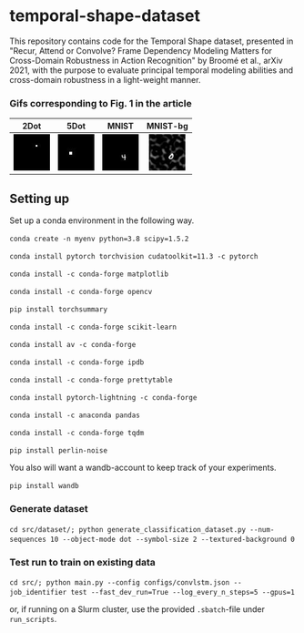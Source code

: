 # temporal-shape-dataset
This repository contains code for the Temporal Shape dataset, presented in "Recur, Attend or Convolve? Frame Dependency Modeling Matters for Cross-Domain Robustness in Action Recognition" by Broomé et al., arXiv 2021, with the purpose to evaluate principal temporal modeling abilities and cross-domain robustness in a light-weight manner.


### Gifs corresponding to Fig. 1 in the article

|       2Dot                |    5Dot  |    MNIST    |    MNIST-bg   | 
| --------------------- |:---------:|:---------:|:---------:|
| ![](assets/2dot_1240.gif)  | ![](assets/5dot_1700.gif) | ![](assets/mnist_140.gif)  | ![](assets/mnist_1500.gif) | 



## Setting up

Set up a conda environment in the following way.

`conda create -n myenv python=3.8 scipy=1.5.2`

`conda install pytorch torchvision cudatoolkit=11.3 -c pytorch`

`conda install -c conda-forge matplotlib`

`conda install -c conda-forge opencv`

`pip install torchsummary`

`conda install -c conda-forge scikit-learn`

`conda install av -c conda-forge`

`conda install -c conda-forge ipdb`

`conda install -c conda-forge prettytable`

`conda install pytorch-lightning -c conda-forge`

`conda install -c anaconda pandas`

`conda install -c conda-forge tqdm`

`pip install perlin-noise`


You also will want a wandb-account to keep track of your experiments.

`pip install wandb`

### Generate dataset
`cd src/dataset/; python generate_classification_dataset.py --num-sequences 10 --object-mode dot --symbol-size 2 --textured-background 0`

### Test run to train on existing data
`cd src/; python main.py --config configs/convlstm.json --job_identifier test --fast_dev_run=True --log_every_n_steps=5 --gpus=1`

or, if running on a Slurm cluster, use the provided `.sbatch`-file under `run_scripts`.
